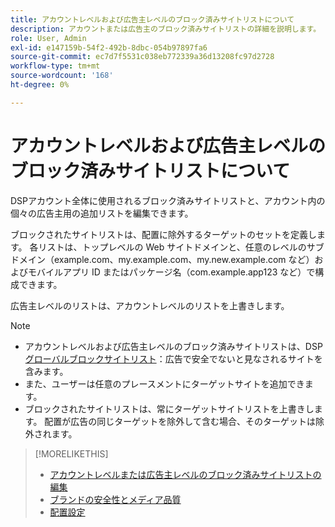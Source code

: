 ```yaml
---
title: アカウントレベルおよび広告主レベルのブロック済みサイトリストについて
description: アカウントまたは広告主のブロック済みサイトリストの詳細を説明します。
role: User, Admin
exl-id: e147159b-54f2-492b-8dbc-054b97897fa6
source-git-commit: ec7d7f5531c038eb772339a36d13208fc97d2728
workflow-type: tm+mt
source-wordcount: '168'
ht-degree: 0%

---
```


# アカウントレベルおよび広告主レベルのブロック済みサイトリストについて

DSPアカウント全体に使用されるブロック済みサイトリストと、アカウント内の個々の広告主用の追加リストを編集できます。

ブロックされたサイトリストは、配置に除外するターゲットのセットを定義します。 各リストは、トップレベルの Web サイトドメインと、任意のレベルのサブドメイン（example.com、my.example.com、my.new.example.com など）およびモバイルアプリ ID またはパッケージ名（com.example.app123 など）で構成できます。

広告主レベルのリストは、アカウントレベルのリストを上書きします。

>[!NOTE]
>
>* アカウントレベルおよび広告主レベルのブロック済みサイトリストは、DSP [グローバルブロックサイトリスト](/help/dsp/introduction/features/brand-safety-media-quality.md#global-blocked-sites)：広告で安全でないと見なされるサイトを含みます。
>* また、ユーザーは任意のプレースメントにターゲットサイトを追加できます。
>* ブロックされたサイトリストは、常にターゲットサイトリストを上書きします。 配置が広告の同じターゲットを除外して含む場合、そのターゲットは除外されます。

>[!MORELIKETHIS]
>
>* [アカウントレベルまたは広告主レベルのブロック済みサイトリストの編集](/help/dsp/admin/blocked-sites-list-edit.md)
>* [ブランドの安全性とメディア品質](/help/dsp/introduction/features/brand-safety-media-quality.md)
>* [配置設定](/help/dsp/campaign-management/placements/placement-settings.md)
